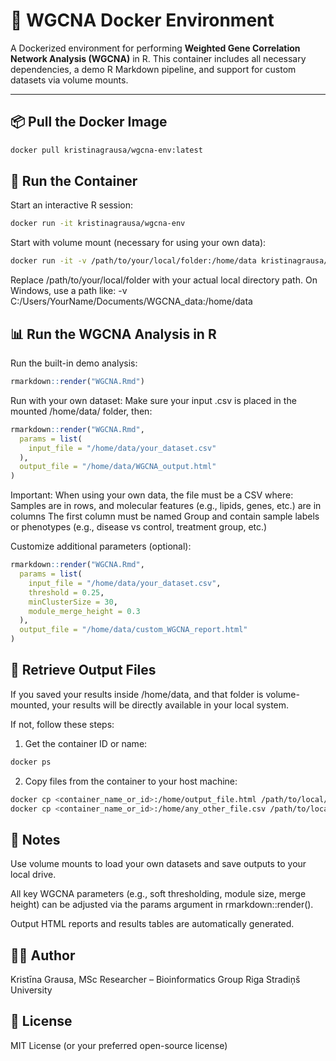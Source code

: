# 🧬 WGCNA Docker Environment

A Dockerized environment for performing **Weighted Gene Correlation Network Analysis (WGCNA)** in R. This container includes all necessary dependencies, a demo R Markdown pipeline, and support for custom datasets via volume mounts.

---

## 📦 Pull the Docker Image

```bash
docker pull kristinagrausa/wgcna-env:latest
```


## 🚀 Run the Container

Start an interactive R session:
```bash
docker run -it kristinagrausa/wgcna-env
```

Start with volume mount (necessary for using your own data):
```bash
docker run -it -v /path/to/your/local/folder:/home/data kristinagrausa/wgcna-env
```
Replace /path/to/your/local/folder with your actual local directory path.
On Windows, use a path like:
-v C:/Users/YourName/Documents/WGCNA_data:/home/data

## 📊 Run the WGCNA Analysis in R

Run the built-in demo analysis:
```r
rmarkdown::render("WGCNA.Rmd")
```

Run with your own dataset:
Make sure your input .csv is placed in the mounted /home/data/ folder, then:

```r
rmarkdown::render("WGCNA.Rmd",
  params = list(
    input_file = "/home/data/your_dataset.csv"
  ),
  output_file = "/home/data/WGCNA_output.html"
)
```
Important: When using your own data, the file must be a CSV where:
Samples are in rows, and molecular features (e.g., lipids, genes, etc.) are in columns
The first column must be named Group and contain sample labels or phenotypes (e.g., disease vs control, treatment group, etc.)


Customize additional parameters (optional):
```r
rmarkdown::render("WGCNA.Rmd",
  params = list(
    input_file = "/home/data/your_dataset.csv",
    threshold = 0.25,
    minClusterSize = 30,
    module_merge_height = 0.3
  ),
  output_file = "/home/data/custom_WGCNA_report.html"
)
```

## 🧾 Retrieve Output Files
If you saved your results inside /home/data, and that folder is volume-mounted, your results will be directly available in your local system.

If not, follow these steps:

1. Get the container ID or name:
```bash
docker ps
```

2. Copy files from the container to your host machine:

```bash
docker cp <container_name_or_id>:/home/output_file.html /path/to/local/folder/
docker cp <container_name_or_id>:/home/any_other_file.csv /path/to/local/folder/
```

## 🧠 Notes
Use volume mounts to load your own datasets and save outputs to your local drive.

All key WGCNA parameters (e.g., soft thresholding, module size, merge height) can be adjusted via the params argument in rmarkdown::render().

Output HTML reports and results tables are automatically generated.

## 👩‍🔬 Author
Kristīna Grausa, MSc
Researcher – Bioinformatics Group
Riga Stradiņš University

## 📄 License
MIT License (or your preferred open-source license)
